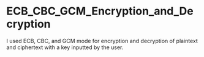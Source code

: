 # ECB_CBC_GCM_Encryption_and_Decryption
I used ECB, CBC, and GCM mode for encryption and decryption of plaintext and ciphertext with a key inputted by the user.
